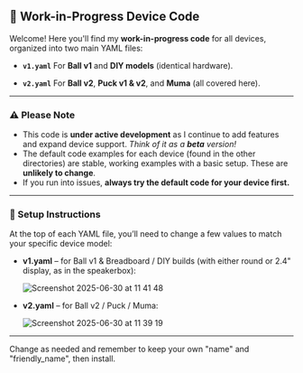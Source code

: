 
## 🚧 Work-in-Progress Device Code

Welcome! Here you'll find my **work-in-progress code** for all devices, organized into two main YAML files:

* **`v1.yaml`**
  For **Ball v1** and **DIY models** (identical hardware).

* **`v2.yaml`**
  For **Ball v2**, **Puck v1 & v2**, and **Muma** (all covered here).

---

### ⚠️ Please Note

* This code is **under active development** as I continue to add features and expand device support.
  *Think of it as a **beta** version!*
* The default code examples for each device (found in the other directories) are stable, working examples with a basic setup. These are **unlikely to change**.
* If you run into issues, **always try the default code for your device first.**

---

### 🔧 Setup Instructions

At the top of each YAML file, you’ll need to change a few values to match your specific device model:

* **v1.yaml** – for Ball v1 & Breadboard / DIY builds (with either round or 2.4" display, as in the speakerbox):

  ![Screenshot 2025-06-30 at 11 41 48](https://github.com/user-attachments/assets/1b37871e-b202-4ef2-b5fa-15817ca5a411)

* **v2.yaml** – for Ball v2 / Puck / Muma:

  ![Screenshot 2025-06-30 at 11 39 19](https://github.com/user-attachments/assets/2e18bad8-5765-40dc-9f22-4f822f8ee389)

---

Change as needed and remember to keep your own "name" and "friendly_name", then install.
